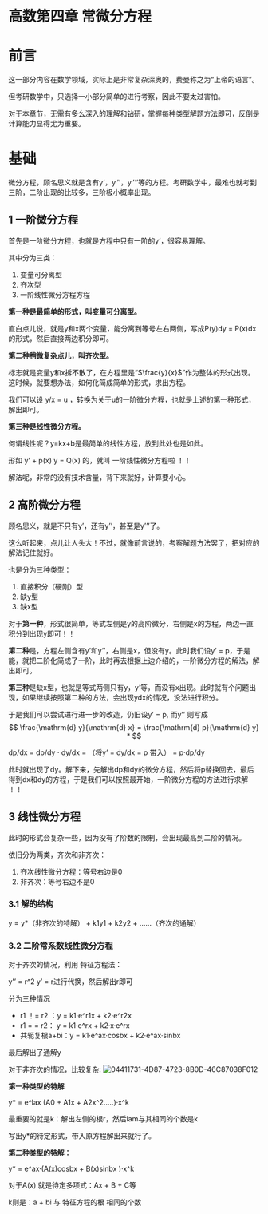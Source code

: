 # 高数第四章 常微分方程

# 前言

这一部分内容在数学领域，实际上是非常复杂深奥的，费曼称之为“上帝的语言”。

但考研数学中，只选择一小部分简单的进行考察，因此不要太过害怕。

对于本章节，无需有多么深入的理解和钻研，掌握每种类型解题方法即可，反倒是计算能力显得尤为重要。

# 基础

微分方程，顾名思义就是含有y‘，y ’’，y ’‘’等的方程。考研数学中，最难也就考到三阶，二阶出现的比较多，三阶极小概率出现。

## 1 一阶微分方程

首先是一阶微分方程，也就是方程中只有一阶的y‘，很容易理解。

其中分为三类：

1. 变量可分离型
2. 齐次型
3. 一阶线性微分方程方程

**第一种是最简单的形式，叫变量可分离型。**

直白点儿说，就是y和x两个变量，能分离到等号左右两侧，写成P(y)dy = P(x)dx的形式，然后直接两边积分即可。

**第二种稍微复杂点儿，叫齐次型。**

标志就是变量y和x拆不散了，在方程里是“$\frac{y}{x}$”作为整体的形式出现。这时候，就要想办法，如何化简成简单的形式，求出方程。

我们可以设 y/x = u ，转换为关于u的一阶微分方程，也就是上述的第一种形式，解出即可。

**第三种是线性微分方程。**

何谓线性呢？y=kx+b是最简单的线性方程，放到此处也是如此。

形如 y‘ + p(x) y = Q(x) 的，就叫 一阶线性微分方程啦 ！！

解法呢，非常的没有技术含量，背下来就好，计算要小心。



## 2 高阶微分方程

顾名思义，就是不只有y’，还有y’’，甚至是y’’’了。

这么听起来，点儿让人头大！不过，就像前言说的，考察解题方法罢了，把对应的解法记住就好。

也是分为三种类型：

1. 直接积分（硬刚）型
2. 缺y型
3. 缺x型

对于**第一种**，形式很简单，等式左侧是y的高阶微分，右侧是x的方程，两边一直积分到出现y即可！！

**第二种**是，方程左侧含有y’和y’’，右侧是x，但没有y。此时我们设y’ = p，于是能，就把二阶化简成了一阶，此时再去根据上边介绍的，一阶微分方程的解法，解出即可。

**第三种**是缺x型，也就是等式两侧只有y，y’等，而没有x出现。此时就有个问题出现，如果继续按照第二种的方法，会出现ydx的情况，没法进行积分。

于是我们可以尝试进行进一步的改造，仍旧设y’ = p, 而y’’ 则写成
$$
\frac{\mathrm{d} y}{\mathrm{d} x} = \frac{\mathrm{d} p}{\mathrm{d} y} * 
$$


dp/dx = dp/dy · dy/dx = （将y’ = dy/dx = p 带入） = p·dp/dy

此时就出现了dy。解下来，先解出dp和dy的微分方程，然后将p替换回去，最后得到dx和dy的方程，于是我们可以按照最开始，一阶微分方程的方法进行求解 ！！

## 3 线性微分方程

此时的形式会复杂一些，因为没有了阶数的限制，会出现最高到二阶的情况。

依旧分为两类，齐次和非齐次：

1. 齐次线性微分方程：等号右边是0
2. 非齐次：等号右边不是0

### 3.1 解的结构

y = y*（非齐次的特解） + k1y1 + k2y2 + ……（齐次的通解）

### 3.2 二阶常系数线性微分方程

对于齐次的情况，利用 特征方程法：

y’’ = r^2 y’ = r进行代换，然后解出r即可

分为三种情况

- r1 ！= r2 ：y = k1·e^r1x + k2·e^r2x
- r1 = = r2： y = k1·e^rx + k2·x·e^rx
- 共轭复根a+bi：y = k1·e^ax·cosbx + k2·e^ax·sinbx

最后解出了通解y

对于非齐次的情况，比较复杂:
![04411731-4D87-4723-8B0D-46C87038F012](https://picgo-sy.oss-cn-beijing.aliyuncs.com/test/04411731-4D87-4723-8B0D-46C87038F012.jpeg)

**第一种类型的特解**

y* = e^lax (A0 + A1x + A2x^2…..)·x^k

最重要的就是k：解出左侧的根r，然后lam与其相同的个数是k

写出y*的待定形式，带入原方程解出来就行了。

**第二种类型的特解：**

y* = e^ax·(A(x)cosbx + B(x)sinbx )·x^k

对于A(x) 就是待定多项式：Ax + B + C等

k则是：a +  bi 与 特征方程的根 相同的个数